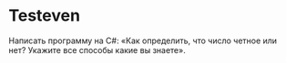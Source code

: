 # Testeven
 Написать программу на C#: «Как определить, что число четное или нет? Укажите все способы какие вы знаете».
